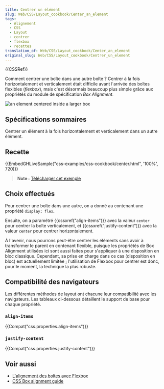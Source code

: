 ```yaml
---
title: Centrer un élément
slug: Web/CSS/Layout_cookbook/Center_an_element
tags:
  - Alignement
  - CSS
  - Layout
  - centrer
  - flexbox
  - recettes
translation_of: Web/CSS/Layout_cookbook/Center_an_element
original_slug: Web/CSS/Layout_cookbook/Centrer_un_element
---
```


{{CSSRef}}

Comment centrer une boîte dans une autre boîte ? Centrer à la fois horizontalement et verticalement était difficile avant l'arrivée des boîtes flexibles (_flexbox_), mais c'est désormais beaucoup plus simple grâce aux propriétés du module de spécification _Box Alignment_.

![an element centered inside a larger box](cookbook-center.png)

## Spécifications sommaires

Centrer un élément à la fois horizontalement et verticalement dans un autre élément.

## Recette

{{EmbedGHLiveSample("css-examples/css-cookbook/center.html", '100%', 720)}}

> **Note :** [Télécharger cet exemple](https://github.com/mdn/css-examples/blob/master/css-cookbook/center--download.html)

## Choix effectués

Pour centrer une boîte dans une autre, on a donné au contenant une propriété `display: flex`.

Ensuite, on a paramétré {{cssxref("align-items")}} avec la valeur `center` pour centrer la boîte verticalement, et {{cssxref("justify-content")}} avec la valeur `center` pour centrer horizontalement.

À l'avenir, nous pourrons peut-être centrer les éléments sans avoir à transformer le parent en contenant flexible, puisque les propriétés de Box Alignment utilisées ici sont aussi faites pour s'appliquer à une disposition en bloc classique.
Cependant, sa prise en charge dans ce cas (disposition en bloc) est actuellement limitée ; l'utilisation de Flexbox pour centrer est donc, pour le moment, la technique la plus robuste.

## Compatibilité des navigateurs

Les différentes méthodes de layout ont chacune leur compatibilité avec les navigateurs. Les tableaux ci-dessous détaillent le support de base pour chaque propriété.

### `align-items`

{{Compat("css.properties.align-items")}}

### `justify-content`

{{Compat("css.properties.justify-content")}}

## Voir aussi

- [L'alignement des boîtes avec Flexbox](/fr/docs/Web/CSS/CSS_Box_Alignment/Box_Alignment_in_Flexbox)
- [CSS Box alignment guide](/fr/docs/Web/CSS/CSS_Box_Alignment)
